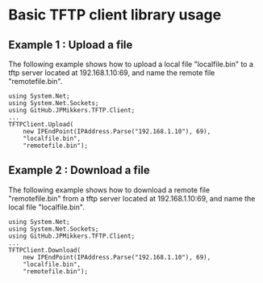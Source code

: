 # Basic TFTP client library usage

## Example 1 : Upload a file

The following example shows how to upload a local file "localfile.bin" to a tftp server located at 192.168.1.10:69, and name the remote file "remotefile.bin".

    using System.Net;
    using System.Net.Sockets;
    using GitHub.JPMikkers.TFTP.Client;
    ...
    TFTPClient.Upload(
        new IPEndPoint(IPAddress.Parse("192.168.1.10"), 69),
        "localfile.bin",
        "remotefile.bin");

## Example 2 : Download a file

The following example shows how to download a remote file "remotefile.bin" from a tftp server located at 192.168.1.10:69, and name the local file "localfile.bin".

    using System.Net;
    using System.Net.Sockets;
    using GitHub.JPMikkers.TFTP.Client;
    ...
    TFTPClient.Download(
        new IPEndPoint(IPAddress.Parse("192.168.1.10"), 69),
        "localfile.bin",
        "remotefile.bin");

